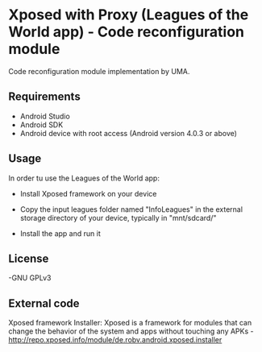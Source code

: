 # Xposed with Proxy (Leagues of the World app) - Code reconfiguration module

Code reconfiguration module implementation by UMA.

## Requirements

- Android Studio
- Android SDK
- Android device with root access (Android version 4.0.3 or above)

## Usage

In order tu use the Leagues of the World app:

- Install Xposed framework on your device

- Copy the input leagues folder named "InfoLeagues" in the external
storage directory of your device, typically in "mnt/sdcard/"

- Install the app and run it

## License

-GNU GPLv3

## External code

Xposed framework Installer: Xposed is a framework for modules that can change the behavior of the system 
and apps without touching any APKs - http://repo.xposed.info/module/de.robv.android.xposed.installer